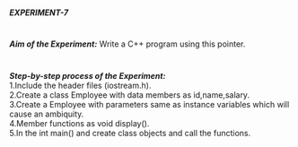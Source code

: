 #
**_EXPERIMENT-7_**
#
**_Aim of the Experiment:_**
Write a C++ program using this pointer.
#
**_Step-by-step process of the Experiment:_**<br/>
1.Include the header files (iostream.h).<br/>
2.Create a class Employee with data members as id,name,salary.<br/>
3.Create a Employee with parameters same as instance variables which will cause an ambiquity.<br/>
4.Member functions as void display().<br/>
5.In the int main() and create class objects and call the functions.<br/>

